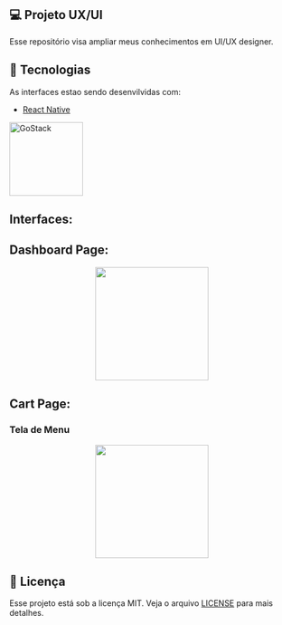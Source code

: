 ## 💻 Projeto UX/UI

Esse repositório visa ampliar meus conhecimentos em UI/UX designer.

## :rocket: Tecnologias

As interfaces estao sendo desenvilvidas com:

- [React Native](https://facebook.github.io/react-native/)

<p align="left">
    <img alt="GoStack" src="https://github.com/Heltonphg/UXReactN/blob/master/rn.png" width="130px" />
</p>


## Interfaces:

<h2> Dashboard Page: </h2>
<p align="center">
  <img src="https://github.com/Heltonphg/UXReactN/blob/master/imgs/telaEcommerce.jpg" width="200px">
</p>

<h2> Cart Page: </h2>
<h3>Tela de Menu</h3>
<p align="center">
  <img src="https://github.com/Heltonphg/UXReactN/blob/master/imgs/cardapio.jpg" width="200px">
</p>



## :memo: Licença

Esse projeto está sob a licença MIT. Veja o arquivo [LICENSE](LICENSE.md) para mais detalhes.
